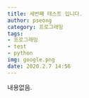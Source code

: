 ```yaml
---
title: 세번째 테스트 입니다.
author: pseong
category: 프로그래밍
tags:
- 프로그래밍
- test
- python
img: google.png
date: 2020.2.7 14:56
---
```

내용없음.